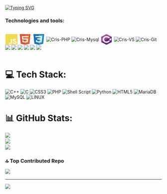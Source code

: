 
[![Typing SVG](https://readme-typing-svg.demolab.com?font=Fira+Code&size=25&pause=1000&color=F70000&width=435&lines=Hi%2C+everyone+my+name+is+NORE)](https://git.io/typing-svg)

### Technologies and tools:
<div style="display: inline_block"><br>
  <img align="center" alt="Cris-Js" height="35" width="40" src="https://raw.githubusercontent.com/devicons/devicon/master/icons/javascript/javascript-plain.svg">
  <img align="center" alt="Cris-HTML" height="35" width="40" src="https://raw.githubusercontent.com/devicons/devicon/master/icons/html5/html5-original.svg">
  <img align="center" alt="Cris-CSS" height="35" width="40" src="https://raw.githubusercontent.com/devicons/devicon/master/icons/css3/css3-original.svg">
  <img align="center" alt="Cris-PHP" height="35" width="40" src="https://raw.githubusercontent.com/marwin1991/profile-technology-icons/refs/heads/main/icons/php.png">
  <img align="center" alt= "Cris-Mysql" height="60" width="40" src="https://cdn.jsdelivr.net/gh/devicons/devicon/icons/mysql/mysql-original-wordmark.svg">       
  <img align="center" alt="Cris-Csharp" height="35" width="40" src="https://raw.githubusercontent.com/devicons/devicon/master/icons/csharp/csharp-original.svg">
  <img align="center" alt="Cris-VS" height="35" width="40" src="https://cdn.jsdelivr.net/gh/devicons/devicon/icons/vscode/vscode-original.svg">
  <img align="center" alt="Cris-Git" height="35" width="40" src="https://cdn.jsdelivr.net/gh/devicons/devicon/icons/git/git-original.svg">
  <img src="https://raw.githubusercontent.com/marwin1991/profile-technology-icons/refs/heads/main/icons/c.png">
  <img src="https://raw.githubusercontent.com/marwin1991/profile-technology-icons/refs/heads/main/icons/c++.png">
  <img src="https://raw.githubusercontent.com/marwin1991/profile-technology-icons/refs/heads/main/icons/mariadb.png">
  <img src="https://raw.githubusercontent.com/marwin1991/profile-technology-icons/refs/heads/main/icons/linux.png">
  <img src="https://raw.githubusercontent.com/marwin1991/profile-technology-icons/refs/heads/main/icons/linux_mint.png">
  <img src="https://raw.githubusercontent.com/marwin1991/profile-technology-icons/refs/heads/main/icons/raspberri_pi.png">
</div><br>

# 💻 Tech Stack:
![C++](https://img.shields.io/badge/c++-%2300599C.svg?style=for-the-badge&logo=c%2B%2B&logoColor=white) ![C](https://img.shields.io/badge/c-%2300599C.svg?style=for-the-badge&logo=c&logoColor=white) ![CSS3](https://img.shields.io/badge/css3-%231572B6.svg?style=for-the-badge&logo=css3&logoColorfirewhite) ![PHP](https://img.shields.io/badge/php-%23777BB4.svg?style=for-the-badge&logo=php&logoColor=white) ![Shell Script](https://img.shields.io/badge/shell_script-%23121011.svg?style=for-the-badge&logo=gnu-bash&logoColor=white) ![Python](https://img.shields.io/badge/python-3670A0?style=for-the-badge&logo=python&logoColor=ffdd54) ![HTML5](https://img.shields.io/badge/apache-%23D42029.svg?style=for-the-badge&logo=apache&logoColor=white) ![MariaDB](https://img.shields.io/badge/MariaDB-003545?style=for-the-badge&logo=mariadb&logoColor=white) ![MySQL](https://img.shields.io/badge/mysql-%2300f.svg?style=for-the-badge&logo=mysql&logoColor=white) ![LINUX](https://img.shields.io/badge/Linux-FCC624?style=for-the-badge&logo=linux&logoColor=black)

# 📊 GitHub Stats:
![](https://github-readme-stats.vercel.app/api?username=NOREWcpp&theme=dark&hide_border=false&include_all_commits=true&count_private=false)<br/>
![](https://github-readme-streak-stats.herokuapp.com/?user=NOREWcpp&theme=dark&hide_border=false)<br/>
![](https://github-readme-stats.vercel.app/api/top-langs/?username=NOREWcpp&theme=dark&hide_border=false&include_all_commits=true&count_private=false&layout=compact)

### 🔝 Top Contributed Repo
![](https://github-contributor-stats.vercel.app/api?username=NOREWcpp&limit=5&theme=dark&combine_all_yearly_contributions=true)

---
[![](https://visitcount.itsvg.in/api?id=NOREWcpp&icon=0&color=0)](https://visitcount.itsvg.in)

<!-- Proudly created with GPRM ( https://gprm.itsvg.in ) -->
